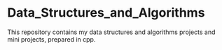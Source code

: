 # Data_Structures_and_Algorithms
This repository contains my data structures and algorithms projects and mini projects, prepared in cpp.
